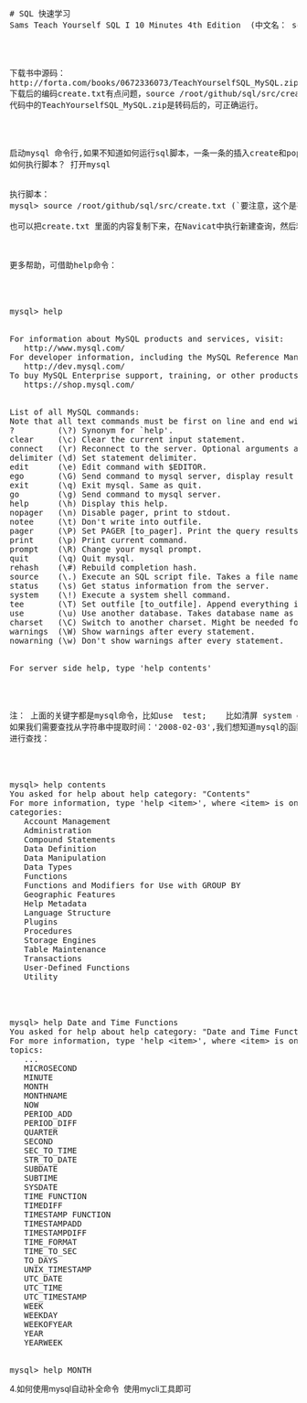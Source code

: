 <pre name="code" class="html"># SQL 快速学习
Sams Teach Yourself SQL I 10 Minutes 4th Edition &nbsp;(中文名： sql 必知必会（4th）)




下载书中源码：
http://forta.com/books/0672336073/TeachYourselfSQL_MySQL.zip
下载后的编码create.txt有点问题，source /root/github/sql/src/create.txt不成功，可用notepad++ 修改编码为utf-8
代码中的TeachYourselfSQL_MySQL.zip是转码后的，可正确运行。




启动mysql 命令行,如果不知道如何运行sql脚本，一条一条的插入create和populate语句即可。
如何执行脚本？ 打开mysql&nbsp;


执行脚本：
mysql&gt; source /root/github/sql/src/create.txt (`要注意，这个是在mysql登录进去的命令行中，而不是直接在linux的命令行下执行!`)

也可以把create.txt 里面的内容复制下来，在Navicat中执行新建查询，然后粘贴sql执行。



更多帮助，可借助help命令：




mysql&gt; help


For information about MySQL products and services, visit:
&nbsp; &nbsp;http://www.mysql.com/
For developer information, including the MySQL Reference Manual, visit:
&nbsp; &nbsp;http://dev.mysql.com/
To buy MySQL Enterprise support, training, or other products, visit:
&nbsp; &nbsp;https://shop.mysql.com/


List of all MySQL commands:
Note that all text commands must be first on line and end with ';'
? &nbsp; &nbsp; &nbsp; &nbsp; (\?) Synonym for `help'.
clear &nbsp; &nbsp; (\c) Clear the current input statement.
connect &nbsp; (\r) Reconnect to the server. Optional arguments are db and host.
delimiter (\d) Set statement delimiter.
edit &nbsp; &nbsp; &nbsp;(\e) Edit command with $EDITOR.
ego &nbsp; &nbsp; &nbsp; (\G) Send command to mysql server, display result vertically.
exit &nbsp; &nbsp; &nbsp;(\q) Exit mysql. Same as quit.
go &nbsp; &nbsp; &nbsp; &nbsp;(\g) Send command to mysql server.
help &nbsp; &nbsp; &nbsp;(\h) Display this help.
nopager &nbsp; (\n) Disable pager, print to stdout.
notee &nbsp; &nbsp; (\t) Don't write into outfile.
pager &nbsp; &nbsp; (\P) Set PAGER [to_pager]. Print the query results via PAGER.
print &nbsp; &nbsp; (\p) Print current command.
prompt &nbsp; &nbsp;(\R) Change your mysql prompt.
quit &nbsp; &nbsp; &nbsp;(\q) Quit mysql.
rehash &nbsp; &nbsp;(\#) Rebuild completion hash.
source &nbsp; &nbsp;(\.) Execute an SQL script file. Takes a file name as an argument.
status &nbsp; &nbsp;(\s) Get status information from the server.
system &nbsp; &nbsp;(\!) Execute a system shell command.
tee &nbsp; &nbsp; &nbsp; (\T) Set outfile [to_outfile]. Append everything into given outfile.
use &nbsp; &nbsp; &nbsp; (\u) Use another database. Takes database name as argument.
charset &nbsp; (\C) Switch to another charset. Might be needed for processing binlog with multi-byte charsets.
warnings &nbsp;(\W) Show warnings after every statement.
nowarning (\w) Don't show warnings after every statement.


For server side help, type 'help contents'




注： 上面的关键字都是mysql命令，比如use &nbsp;test; &nbsp; &nbsp;比如清屏 system clear
如果我们需要查找从字符串中提取时间：'2008-02-03',我们想知道mysql的函数集
进行查找：




mysql&gt; help contents
You asked for help about help category: &quot;Contents&quot;
For more information, type 'help &lt;item&gt;', where &lt;item&gt; is one of the following
categories:
&nbsp; &nbsp;Account Management
&nbsp; &nbsp;Administration
&nbsp; &nbsp;Compound Statements
&nbsp; &nbsp;Data Definition
&nbsp; &nbsp;Data Manipulation
&nbsp; &nbsp;Data Types
&nbsp; &nbsp;Functions
&nbsp; &nbsp;Functions and Modifiers for Use with GROUP BY
&nbsp; &nbsp;Geographic Features
&nbsp; &nbsp;Help Metadata
&nbsp; &nbsp;Language Structure
&nbsp; &nbsp;Plugins
&nbsp; &nbsp;Procedures
&nbsp; &nbsp;Storage Engines
&nbsp; &nbsp;Table Maintenance
&nbsp; &nbsp;Transactions
&nbsp; &nbsp;User-Defined Functions
&nbsp; &nbsp;Utility




mysql&gt; help Date and Time Functions
You asked for help about help category: &quot;Date and Time Functions&quot;
For more information, type 'help &lt;item&gt;', where &lt;item&gt; is one of the following
topics:
&nbsp; &nbsp;...
&nbsp; &nbsp;MICROSECOND
&nbsp; &nbsp;MINUTE
&nbsp; &nbsp;MONTH
&nbsp; &nbsp;MONTHNAME
&nbsp; &nbsp;NOW
&nbsp; &nbsp;PERIOD_ADD
&nbsp; &nbsp;PERIOD_DIFF
&nbsp; &nbsp;QUARTER
&nbsp; &nbsp;SECOND
&nbsp; &nbsp;SEC_TO_TIME
&nbsp; &nbsp;STR_TO_DATE
&nbsp; &nbsp;SUBDATE
&nbsp; &nbsp;SUBTIME
&nbsp; &nbsp;SYSDATE
&nbsp; &nbsp;TIME FUNCTION
&nbsp; &nbsp;TIMEDIFF
&nbsp; &nbsp;TIMESTAMP FUNCTION
&nbsp; &nbsp;TIMESTAMPADD
&nbsp; &nbsp;TIMESTAMPDIFF
&nbsp; &nbsp;TIME_FORMAT
&nbsp; &nbsp;TIME_TO_SEC
&nbsp; &nbsp;TO_DAYS
&nbsp; &nbsp;UNIX_TIMESTAMP
&nbsp; &nbsp;UTC_DATE
&nbsp; &nbsp;UTC_TIME
&nbsp; &nbsp;UTC_TIMESTAMP
&nbsp; &nbsp;WEEK
&nbsp; &nbsp;WEEKDAY
&nbsp; &nbsp;WEEKOFYEAR
&nbsp; &nbsp;YEAR
&nbsp; &nbsp;YEARWEEK


mysql&gt; help MONTH
</pre>

4.如何使用mysql自动补全命令
  使用mycli工具即可
